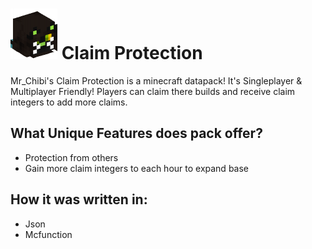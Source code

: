 <h1><img src="https://github.com/mr-chibi/claim_protection/blob/main/pack.png?raw=true"> Claim Protection</h1>
<p>Mr_Chibi's Claim Protection is a minecraft datapack! It's Singleplayer & Multiplayer Friendly! Players can claim there builds and receive claim integers to add more claims.</p>

<h2>What Unique Features does pack offer?</h2>
<ul>
  <li>Protection from others</li>
  <li>Gain more claim integers to each hour to expand base</li>
</ul>

<h2>How it was written in:</h2>
<ul>
  <li>Json</li>
  <li>Mcfunction</li>
</ul>
